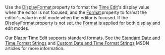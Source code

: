 Use the [DisplayFormat](https://docs.devexpress.com/Blazor/DevExpress.Blazor.DxTimeEdit-1.DisplayFormat) property to format the [Time Edit](https://docs.devexpress.com/Blazor/DevExpress.Blazor.DxTimeEdit-1)'s display value when the editor is not focused, and the [Format](https://docs.devexpress.com/Blazor/DevExpress.Blazor.DxTimeEdit-1.Format) property to format the editor's value in edit mode when the editor is focused. If the [DisplayFormat](https://docs.devexpress.com/Blazor/DevExpress.Blazor.DxTimeEdit-1.DisplayFormat) property is not set, the [Format](https://docs.devexpress.com/Blazor/DevExpress.Blazor.DxTimeEdit-1.Format) is applied for both display and edit modes.

Our Blazor Time Edit supports standard formats. See the [Standard Date and Time Format Strings](https://docs.microsoft.com/en-us/dotnet/standard/base-types/standard-date-and-time-format-strings) and [Custom Date and Time Format Strings](https://docs.microsoft.com/en-us/dotnet/standard/base-types/custom-date-and-time-format-strings) MSDN articles for more information.
